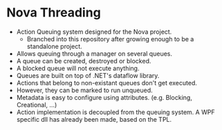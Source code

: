 Nova Threading
====

* Action Queuing system designed for the Nova project.
	* Branched into this repository after growing enough to be a standalone project.
* Allows queuing through a manager on several queues.
* A queue can be created, destroyed or blocked.
* A blocked queue will not execute anything.
* Queues are built on top of .NET's dataflow library.
* Actions that belong to non-existant queues don't get executed.
* However, they can be marked to run unqueued.
* Metadata is easy to configure using attributes. (e.g. Blocking, Creational, ...)
* Action implementation is decoupled from the queuing system. A WPF specific dll has already been made, based on the TPL.

